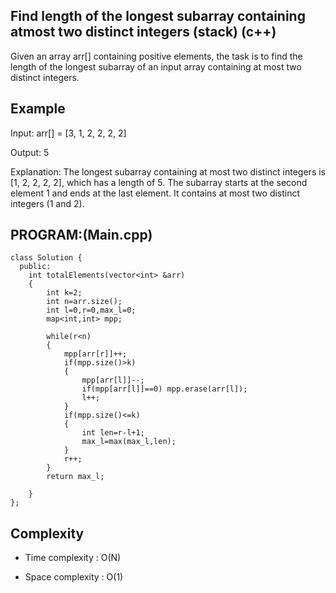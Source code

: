 ## Find length of the longest subarray containing atmost two distinct integers (stack) (c++)

Given an array arr[] containing positive elements, the task is to find the length of the longest subarray of an input array containing at most two distinct integers.

## Example
Input: arr[] = [3, 1, 2, 2, 2, 2]

Output: 5

Explanation: The longest subarray containing at most two distinct integers is [1, 2, 2, 2, 2], which has a length of 5. The subarray starts at the second element 1 and ends at the last element. It contains at most two distinct integers (1 and 2).

## PROGRAM:(Main.cpp)
```
class Solution {
  public:
    int totalElements(vector<int> &arr) 
    {
        int k=2;
        int n=arr.size();
        int l=0,r=0,max_l=0;
        map<int,int> mpp;
        
        while(r<n)
        {
            mpp[arr[r]]++;
            if(mpp.size()>k)
            {
                mpp[arr[l]]--;
                if(mpp[arr[l]]==0) mpp.erase(arr[l]);
                l++;
            }
            if(mpp.size()<=k)
            {
                int len=r-l+1;
                max_l=max(max_l,len);
            }
            r++;
        }
        return max_l;
       
    }
};
```
## Complexity
- Time complexity : O(N)

- Space complexity : O(1)
